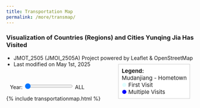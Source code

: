 ```yaml
---
title: Transportation Map
permalink: /more/transmap/
---
```


<style>
.intro{
font-family:times;
font-size:21px;
}
</style>

<script>
if (window !== window.top) {
  document.querySelectorAll('body *:not(#map):not(#map *)').forEach(e => e.style.display = 'none');
  document.documentElement.style.height = '100%';
  document.body.style.height = '100%';
  const map = document.getElementById('map');
  if (map) map.style.height = '100%';
}
</script>

### Visualization of Countries (Regions) and Cities Yunqing Jia Has Visited

<ul style="list-style-type: disc; padding-left: 20px;">
  <li>JMOT_2505 (JMOI_2505A) Project powered by Leaflet & OpenStreetMap</li>
  <li>Last modified on May 1st, 2025</li>
</ul>

<br>

<div style="margin: 10px; position: relative;">
  <label for="yearSlider">Year:</label>
  <input type="range" id="yearSlider" min="1997" max="{{ site.time | date: '%Y' }}" step="1" value="1997">
  <span id="yearLabel">ALL</span>

  <div id="legend" style="background: white; padding: 8px; border: 1px solid #ccc; position: absolute; top: -50px; right: 0px; z-index: 1000; font-size: 15px;">
    <b>Legend:</b><br>
    <i class="fa fa-home" style="color: rgb(97,170,227);"></i> Mudanjiang - Hometown<br>
    <span style="color: rgb(224,255,255);">●</span> First Visit<br>
    <span style="color: blue;">●</span> Multiple Visits<br>
  </div>
</div>

{% include transportationmap.html %}

<div style="height: 25px;"></div>


